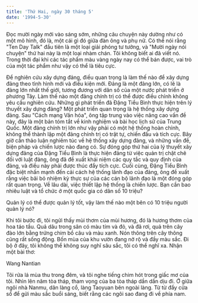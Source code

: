 ```yaml
---
title: 'Thứ Hai, ngày 30 tháng 5'
date: '1994-5-30'
---
```


Đọc mười ngày mới vào sáng sớm, những câu chuyện này dường như có một mô hình, đó là, một cái gì đó giữa đàn ông và phụ nữ. Có thể nói rằng "Ten Day Talk" đầu tiên là một loại giải phóng tư tưởng, và "Mười ngày nói chuyện" thứ hai này là một loại nhàm chán. Tôi không biết ai đã viết nó. Trong thời đại khi các tác phẩm màu vàng ngày nay có thể bán được, vai trò của một tác phẩm như vậy có thể là tiêu cực.

Để nghiên cứu xây dựng đảng, điều quan trọng là làm thế nào để xây dựng đảng theo tình hình mới và điều kiện mới. Đảng là một đảng lớn, có lẽ là đảng lớn nhất thế giới, tương đương với dân số của một nước phát triển ở phương Tây. Làm thế nào một đảng chính trị có thể được điều chỉnh không yêu cầu nghiên cứu. Những gì phát triển đã Đặng Tiểu Bình thực hiện trên lý thuyết xây dựng đảng? Một phát triển quan trọng là hệ thống xây dựng đảng. Sau "Cách mạng Văn hóa", ông tập trung vào việc nâng cao vấn đề này, đây là một bản tóm tắt về kinh nghiệm và bài học lịch sử của Trung Quốc. Một đảng chính trị lớn như vậy phải có một hệ thống hoàn chỉnh, không thể thành lập một đảng chính trị có trật tự, chiến đấu và tích cực. Bây giờ cần thảo luận nghiêm túc về hệ thống xây dựng đảng, và những vấn đề, biện pháp và chiến lược nào đang có. Sự đóng góp thứ hai của lý thuyết xây dựng đảng của Đặng Tiểu Bình là thực hiện đảng từ việc quản trị chặt chẽ đối với luật đảng, ông đã đề xuất khái niệm các quy tắc và quy định của đảng, và điều này phải được thúc đẩy tích cực. Cuối cùng, Đặng Tiểu Bình đặc biệt nhấn mạnh đến cải cách hệ thống lãnh đạo của đảng, ông đề xuất rằng việc bãi bỏ nhiệm kỳ thực sự của các cán bộ lãnh đạo là một đóng góp rất quan trọng. Về lâu dài, việc thiết lập hệ thống là chiến lược. Bạn cần bao nhiêu luật và tổ chức ở một quốc gia có dân số 10 triệu?

Quản lý có thể được quản lý tốt, vậy làm thế nào một bên có 10 triệu người quản lý nó?

Khi tôi bước đi, tôi ngửi thấy mùi thơm của mùi hương, đó là hương thơm của hoa táo tầu. Quả dâu trong sân có màu tím và đỏ, và đã rơi, quả trên cây đào lớn bằng trứng chim bồ câu và màu xanh. Nón thông trên cây thông cũng rất sống động. Bốn mùa của khu vườn đang nở rộ và đầy màu sắc. Đi bộ ở đây, tôi không thể không suy nghĩ sâu sắc, tôi có thể nghĩ xa. Nhận một bài thơ:

Wang Nantian

Tôi rửa lá mùa thu trong đêm, và tôi nghe tiếng chim hót trong giấc mơ của tôi. Nhìn lên năm tòa tháp, tham vọng của ba tòa tháp dần dần dịu đi. Ở giữa ngôi nhà Nanmu, dân làng cổ, làng Taoyuan bên ngoài làng. Từ từ đẩy cửa sổ để gửi màu sắc buổi sáng, biết rằng các ngôi sao đang đi về phía nam.

